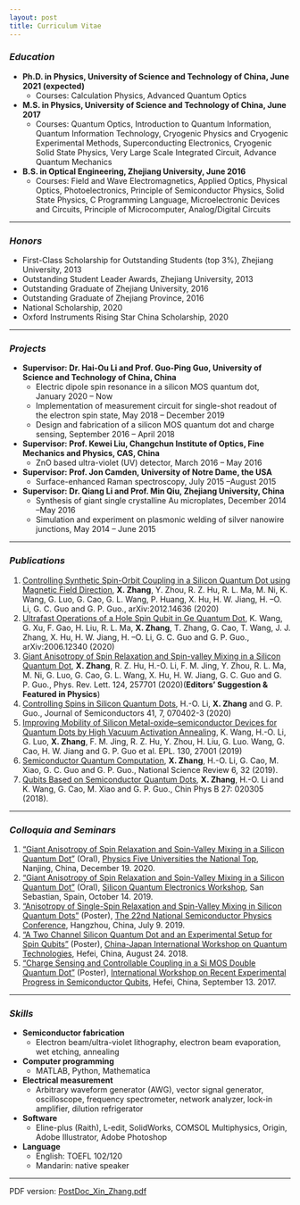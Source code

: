 ```yaml
---
layout: post
title: Curriculum Vitae
---
```

### *Education*
* **Ph.D. in Physics, University of Science and Technology of China, June 2021 (expected)**
  * Courses: Calculation Physics, Advanced Quantum Optics
* **M.S. in Physics, University of Science and Technology of China, June 2017**
  * Courses: Quantum Optics, Introduction to Quantum Information, Quantum Information Technology, Cryogenic Physics and Cryogenic Experimental Methods, Superconducting Electronics, Cryogenic Solid State Physics, Very Large Scale Integrated Circuit, Advance Quantum Mechanics
* **B.S. in Optical Engineering, Zhejiang University, June 2016**
  * Courses: Field and Wave Electromagnetics, Applied Optics, Physical Optics, Photoelectronics, Principle of Semiconductor Physics, Solid State Physics, C Programming Language, Microelectronic Devices and Circuits, Principle of Microcomputer, Analog/Digital Circuits

---
### *Honors*
* First-Class Scholarship for Outstanding Students (top 3%), Zhejiang University, 2013
* Outstanding Student Leader Awards, Zhejiang University, 2013
* Outstanding Graduate of Zhejiang University, 2016
* Outstanding Graduate of Zhejiang Province, 2016
* National Scholarship, 2020
* Oxford Instruments Rising Star China Scholarship, 2020

---
### *Projects* 
* **Supervisor: Dr. Hai-Ou Li and Prof. Guo-Ping Guo, University of Science and Technology of China, China**
  * Electric dipole spin resonance in a silicon MOS quantum dot, January 2020 – Now
  * Implementation of measurement circuit for single-shot readout of the electron spin state, May 2018 – December 2019
  * Design and fabrication of a silicon MOS quantum dot and charge sensing, September 2016 – April 2018  
* **Supervisor: Prof. Kewei Liu, Changchun Institute of Optics, Fine Mechanics and Physics, CAS, China**
  * ZnO based ultra-violet (UV) detector, March 2016 – May 2016
* **Supervisor: Prof. Jon Camden, University of Notre Dame, the USA**
  * Surface-enhanced Raman spectroscopy, July 2015 –August 2015
* **Supervisor: Dr. Qiang Li and Prof. Min Qiu, Zhejiang University, China**
  * Synthesis of giant single crystalline Au microplates, December 2014 –May 2016
  * Simulation and experiment on plasmonic welding of silver nanowire junctions, May 2014 – June 2015

---
### *Publications*
1. [Controlling Synthetic Spin-Orbit Coupling in a Silicon Quantum Dot using Magnetic Field Direction](https://arxiv.org/abs/2012.14636), **X. Zhang**, Y. Zhou, R. Z. Hu, R. L. Ma, M. Ni, K. Wang, G. Luo, G. Cao, G. L. Wang, P. Huang, X. Hu, H. W. Jiang, H. –O. Li, G. C. Guo and G. P. Guo., arXiv:2012.14636 (2020)
2. [Ultrafast Operations of a Hole Spin Qubit in Ge Quantum Dot](https://arxiv.org/abs/2006.12340), K. Wang, G. Xu, F. Gao, H. Liu, R. L. Ma, **X. Zhang**, T. Zhang, G. Cao, T. Wang, J. J. Zhang, X. Hu, H. W. Jiang, H. –O. Li, G. C. Guo and G. P. Guo., arXiv:2006.12340 (2020)
3. [Giant Anisotropy of Spin Relaxation and Spin-valley Mixing in a Silicon Quantum Dot](https://journals.aps.org/prl/abstract/10.1103/PhysRevLett.124.257701), **X. Zhang**, R. Z. Hu, H.-O. Li, F. M. Jing, Y. Zhou, R. L. Ma, M. Ni, G. Luo, G. Cao, G. L. Wang, X. Hu, H. W. Jiang, G. C. Guo and G. P. Guo., Phys. Rev. Lett. 124, 257701 (2020)(**Editors’ Suggestion & Featured in Physics**)
4. [Controlling Spins in Silicon Quantum Dots](https://iopscience.iop.org/article/10.1088/1674-4926/41/7/070402), H.-O. Li, **X. Zhang** and G. P. Guo., Journal of Semiconductors 41, 7, 070402-3 (2020)
5. [Improving Mobility of Silicon Metal-oxide–semiconductor Devices for Quantum Dots by High Vacuum Activation Annealing](https://iopscience.iop.org/article/10.1209/0295-5075/130/27001/meta), K. Wang, H.-O. Li, G. Luo, **X. Zhang**, F. M. Jing, R. Z. Hu, Y. Zhou, H. Liu, G. Luo. Wang, G. Cao, H. W. Jiang and G. P. Guo et al. EPL. 130, 27001 (2019)
6. [Semiconductor Quantum Computation](https://academic.oup.com/nsr/article/6/1/32/5257863), **X. Zhang**, H.-O. Li, G. Cao, M. Xiao, G. C. Guo and G. P. Guo., National Science Review 6, 32 (2019).
7. [Qubits Based on Semiconductor Quantum Dots](https://iopscience.iop.org/article/10.1088/1674-1056/27/2/020305/meta), **X. Zhang**, H.-O. Li and K. Wang, G. Cao, M. Xiao and G. P. Guo., Chin Phys B 27: 020305 (2018).

---
### *Colloquia and Seminars*
1. [“Giant Anisotropy of Spin Relaxation and Spin-Valley Mixing in a Silicon Quantum Dot”](https://github.com/Xinquant/Xinquant.github.io/raw/master/file_pdf/PFUNT_zhang.pdf) (Oral), [Physics Five Universities the National Top](https://pfunt.nju.edu.cn/), Nanjing, China, December 19. 2020.
2. [“Giant Anisotropy of Spin Relaxation and Spin-Valley Mixing in a Silicon Quantum Dot”](https://github.com/Xinquant/Xinquant.github.io/raw/master/file_pdf/Spain-16TO9-v15.pdf) (Oral), [Silicon Quantum Electronics Workshop](http://siqew2019.dipc.org/), San Sebastian, Spain, October 14. 2019. 
2. [“Anisotropy of Single-Spin Relaxation and Spin-Valley Mixing in Silicon Quantum Dots”](https://github.com/Xinquant/Xinquant.github.io/raw/master/file_pdf/Poster_hangzhou.pdf) (Poster), [The 22nd National Semiconductor Physics Conference](http://www.spc2019.org/), Hangzhou, China, July 9. 2019.
3. [“A Two Channel Silicon Quantum Dot and an Experimental Setup for Spin Qubits”](https://github.com/Xinquant/Xinquant.github.io/raw/master/file_pdf/Poster_silicon%20MOS%20double%20quantum%20dot.pdf) (Poster), [China-Japan International Workshop on Quantum Technologies](http://www.quantum.physics.sk/people/stano/talk_announcements/2018Hefei.pdf), Hefei, China, August 24. 2018.
4. [“Charge Sensing and Controllable Coupling in a Si MOS Double Quantum Dot”](https://github.com/Xinquant/Xinquant.github.io/raw/master/file_pdf/Poster_silicon%20MOS%20double%20quantum%20dots_2017.pdf) (Poster), [International Workshop on Recent Experimental Progress in Semiconductor Qubits](https://github.com/Xinquant/Xinquant.github.io/raw/master/file_pdf/Handbook%202017Workshop%20_poster%20included.pdf), Hefei, China, September 13. 2017.

---
### *Skills*
* **Semiconductor fabrication**
  * Electron beam/ultra-violet lithography, electron beam evaporation, wet etching, annealing
* **Computer programming**
  * MATLAB, Python, Mathematica
* **Electrical measurement**
  * Arbitrary waveform generator (AWG), vector signal generator, oscilloscope, frequency spectrometer, network analyzer, lock-in amplifier, dilution refrigerator 
* **Software**
  * Eline-plus (Raith), L-edit, SolidWorks, COMSOL Multiphysics, Origin, Adobe Illustrator, Adobe Photoshop
* **Language**
  * English: TOEFL 102/120
  * Mandarin: native speaker

---
PDF version: [PostDoc_Xin_Zhang.pdf](https://github.com/Xinquant/Xinquant.github.io/raw/master/file_pdf/CV_Xin_Zhang_0104.pdf)
